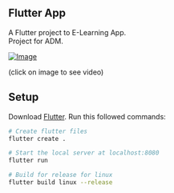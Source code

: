 ## Flutter App

A Flutter project to E-Learning App.\
Project for ADM.
 

[![Image](https://i.imgur.com/WsQFm7h.png)](https://youtu.be/_Hrl8sp8hSU)

(click on image to see video)

## Setup
Download [Flutter](https://docs.flutter.dev/get-started/install).
Run this followed commands:

``` bash
# Create flutter files
flutter create .

# Start the local server at localhost:8080
flutter run

# Build for release for linux
flutter build linux --release
```
